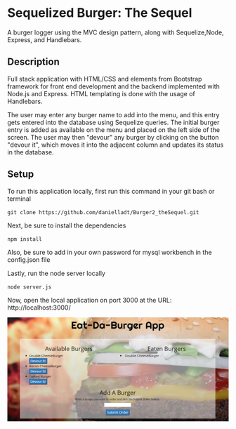 # Sequelized Burger: The Sequel

A burger logger using the MVC design pattern, along with Sequelize,Node, Express, and Handlebars.

## Description
Full stack application with HTML/CSS and elements from Bootstrap framework for front end development and the backend implemented with Node.js and Express. HTML templating is done with the usage of Handlebars.

The user may enter any burger name to add into the menu, and this entry gets entered into the database using Sequelize queries. The initial burger entry is added as available on the menu and placed on the left side of the screen. The user may then "devour" any burger by clicking on the button "devour it", which moves it into the adjacent column and updates its status in the database.

## Setup
To run this application locally, first run this command in your git bash or terminal

    git clone https://github.com/danielladt/Burger2_theSequel.git

Next, be sure to install the dependencies 

    npm install

Also, be sure to add in your own password for mysql workbench in the config.json file

Lastly, run the node server locally

    node server.js

Now, open the local application on port 3000 at the URL: http://localhost:3000/

![BurgerApp](public/assets/images/demo.png)